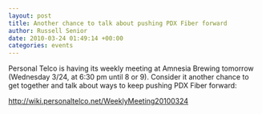 ```yaml
---
layout: post
title: Another chance to talk about pushing PDX Fiber forward
author: Russell Senior
date: 2010-03-24 01:49:14 +00:00
categories: events
---
```

Personal Telco is having its weekly meeting at Amnesia Brewing tomorrow (Wednesday 3/24, at 6:30 pm until 8 or 9).  Consider it another chance to get together and talk about ways to keep pushing PDX Fiber forward:

<http://wiki.personaltelco.net/WeeklyMeeting20100324>
